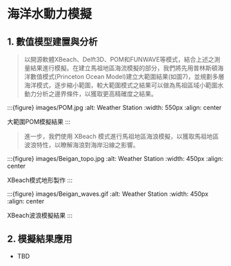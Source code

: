 # 海洋水動力模擬
## 1. 數值模型建置與分析
> 以開源軟體XBeach、Delft3D、POM和FUNWAVE等模式，結合上述之測量結果進行模擬。在建立馬祖地區海流模擬的部分，我們將先用普林斯頓海洋數值模式(Princeton Ocean Model)建立大範圍結果(如圖7)，並規劃多層海洋模式，逐步縮小範圍，較大範圍模式之結果可以做為馬祖區域小範圍水動力分析之邊界條件，以獲取更高精確度之結果。

:::{figure} images/POM.jpg
:alt: Weather Station
:width: 550px
:align: center

大範圍POM模擬結果
:::

> 進一步，我們使用 XBeach 模式進行馬祖地區海浪模擬，以獲取馬祖地區波浪特性，以瞭解海浪對海岸沿線之影響。

:::{figure} images/Beigan_topo.jpg
:alt: Weather Station
:width: 450px
:align: center

XBeach模式地形製作
:::

:::{figure} images/Beigan_waves.gif
:alt: Weather Station
:width: 450px
:align: center

XBeach波浪模擬結果
:::

## 2. 模擬結果應用
   - TBD